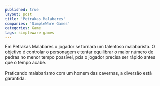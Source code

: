 ```yaml
---
published: true
layout: post
title: 'Petrakas Malabares'
companies: 'SimpleWare Games'
categories: Game
tags: simpleware games
---
```

Em Petrakas Malabares o jogador se tornar&aacute; um talentoso malabarista. O objetivo &eacute; controlar o personagem e tentar equilibrar o maior n&uacute;mero de pedras no menor tempo poss&iacute;vel, pois o jogador precisa ser r&aacute;pido antes que o tempo acabe.<br /><br />Praticando malabarismo com um homem das cavernas, a divers&atilde;o est&aacute; garantida.